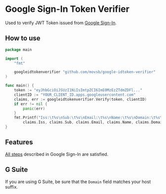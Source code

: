 # Google Sign-In Token Verifier

Used to verify JWT Token issued from [Google Sign-In](https://developers.google.com/identity/sign-in/web/).

## How to use

```go
package main

import (
	"fmt"

	googleidtokenverifier "github.com/movsb/google-idtoken-verifier"
)

func main() {
	token := "eyJhbGciOiJSUzI1NiIsImtpZCI6ImE0MzEzZTdmZDFl..."
	clientID := "YOUR_CLIENT_ID.apps.googleusercontent.com"
	claims, err := googleidtokenverifier.Verify(token, clientID)
	if err != nil {
		panic(err)
	}
	fmt.Printf("Iss:\t%s\nSub:\t%s\nEmail:\t%s\nName:\t%s\nDomain:\t%s\n",
		claims.Iss, claims.Sub, claims.Email, claims.Name, claims.Domain)
}
```

## Features

[All steps](https://developers.google.com/identity/sign-in/web/backend-auth#verify-the-integrity-of-the-id-token) described in Google Sign-In are satisfied.

## G Suite

If you are using G Suite, be sure that the `Domain` field matches your host suffix.
